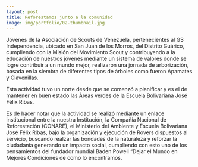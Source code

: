 ```yaml
---
layout: post
title: Reforestamos junto a la comunidad
image: img/portfolio/02-thumbnail.jpg
---
```


Jóvenes de la Asociación de Scouts de Venezuela,  pertenecientes al GS Independencia, ubicado en San Juan de los Morros, del Distrito Guárico, cumpliendo con la Misión del Movimiento Scout y contribuyendo a la educación de nuestros jóvenes mediante un sistema de valores donde se logre contribuir a un mundo mejor, realizaron una jornada de arborización, basada en la siembra de diferentes tipos de árboles como fueron Apamates y Clavenillas.

Esta actividad tuvo un norte desde que se comenzó a planificar y es el de  mantener en buen estado las Áreas verdes de la Escuela Bolivariana José Félix Ribas.

Es de hacer notar que la actividad se realizó mediante un enlace institucional entre la nuestra Institución, la Compañía Nacional de Reforestación (CONARE), el Ministerio del Ambiente y Escuela Bolivariana José Félix Ribas, bajo la organización y ejecución de Rovers dispuestos al servicio, buscando realzar las bondades de la naturaleza y reforzar la ciudadanía generando un impacto social, cumpliendo con esto uno de los pensamientos del fundador mundial Baden Powell “Dejar el Mundo en Mejores Condiciones de como lo encontramos.
